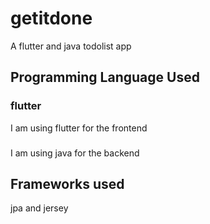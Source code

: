 # getitdone

A flutter and java todolist app

## Programming Language Used

### flutter
I am using flutter for the frontend

### 
I am using java for the backend

## Frameworks used

jpa and jersey